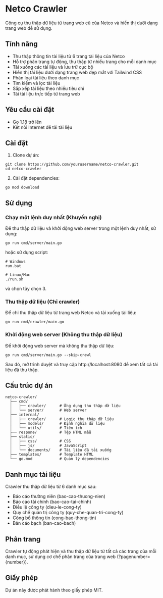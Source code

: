 # Netco Crawler

Công cụ thu thập dữ liệu từ trang web cũ của Netco và hiển thị dưới dạng trang web dễ sử dụng.

## Tính năng

- Thu thập thông tin tài liệu từ 6 trang tài liệu của Netco
- Hỗ trợ phân trang tự động, thu thập từ nhiều trang cho mỗi danh mục
- Tải xuống các tài liệu và lưu trữ cục bộ
- Hiển thị tài liệu dưới dạng trang web đẹp mắt với Tailwind CSS
- Phân loại tài liệu theo danh mục
- Tìm kiếm và lọc tài liệu
- Sắp xếp tài liệu theo nhiều tiêu chí
- Tải tài liệu trực tiếp từ trang web

## Yêu cầu cài đặt

- Go 1.18 trở lên
- Kết nối Internet để tải tài liệu

## Cài đặt

1. Clone dự án:

```
git clone https://github.com/yourusername/netco-crawler.git
cd netco-crawler
```

2. Cài đặt dependencies:

```
go mod download
```

## Sử dụng

### Chạy một lệnh duy nhất (Khuyến nghị)

Để thu thập dữ liệu và khởi động web server trong một lệnh duy nhất, sử dụng:

```
go run cmd/server/main.go
```

hoặc sử dụng script:

```
# Windows
run.bat

# Linux/Mac
./run.sh
```

và chọn tùy chọn 3.

### Thu thập dữ liệu (Chỉ crawler)

Để chỉ thu thập dữ liệu từ trang web Netco và tải xuống tài liệu:

```
go run cmd/crawler/main.go
```

### Khởi động web server (Không thu thập dữ liệu)

Để khởi động web server mà không thu thập dữ liệu:

```
go run cmd/server/main.go --skip-crawl
```

Sau đó, mở trình duyệt và truy cập http://localhost:8080 để xem tất cả tài liệu đã thu thập.

## Cấu trúc dự án

```
netco-crawler/
  ├── cmd/
  │   ├── crawler/      # Ứng dụng thu thập dữ liệu
  │   └── server/       # Web server
  ├── internal/
  │   ├── crawler/      # Logic thu thập dữ liệu
  │   ├── models/       # Định nghĩa dữ liệu
  │   └── utils/        # Tiện ích
  ├── respone/          # Tệp HTML mẫu
  ├── static/
  │   ├── css/          # CSS
  │   ├── js/           # JavaScript
  │   └── documents/    # Tài liệu đã tải xuống
  ├── templates/        # Template HTML
  └── go.mod            # Quản lý dependencies
```

## Danh mục tài liệu

Crawler thu thập dữ liệu từ 6 danh mục sau:

- Báo cáo thường niên (bao-cao-thuong-nien)
- Báo cáo tài chính (bao-cao-tai-chinh)
- Điều lệ công ty (dieu-le-cong-ty)
- Quy chế quản trị công ty (quy-che-quan-tri-cong-ty)
- Công bố thông tin (cong-bao-thong-tin)
- Bản cáo bạch (ban-cao-bach)

## Phân trang

Crawler tự động phát hiện và thu thập dữ liệu từ tất cả các trang của mỗi danh mục, sử dụng cơ chế phân trang của trang web (?pagenumber={number}).

## Giấy phép

Dự án này được phát hành theo giấy phép MIT. 
